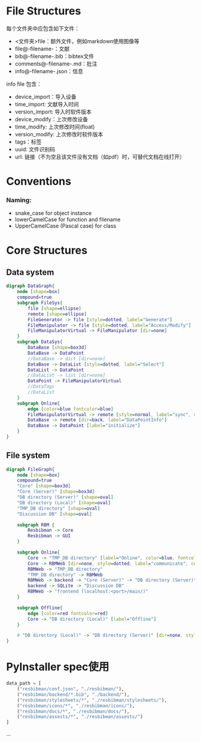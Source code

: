 # File Structures
每个文件夹中应包含如下文件：
* <文件夹\>file：额外文件，例如markdown使用图像等
* file@-filename-：文献
* bib@-filename-.bib：bibtex文件
* comments@-filename-.md：批注
* info@-filename-.json：信息

info file 包含：
* device_import：导入设备
* time_import: 文献导入时间
* version_import: 导入时软件版本
* device_modify：上次修改设备
* time_modify: 上次修改时间(float)
* version_modify: 上次修改时软件版本
* tags：标签
* uuid: 文件识别码
* url: 链接（不为空且该文件没有文档（如pdf）时，可替代文档在线打开）

# Conventions
### Naming:
* snake\_case for object instance
* lowerCamelCase for function and filename
* UpperCamelCase (Pascal case) for class

# Core Structures
## Data system
```dot
digraph DataGraph{
    node [shape=box]
    compound=true
    subgraph FileSys{
        file [shape=ellipse]
        remote [shape=ellipse]
        FileGenerator -> file [style=dotted, label="Generate"]
        FileManipulator -> file [style=dotted, label="Access/Modify"]
        FileManipulatorVirtual -> FileManipulator [dir=none]
    }
    subgraph DataSys{
        DataBase [shape=box3d]
        DataBase -> DataPoint 
        //DataBase -> dict [dir=none]
        DataBase -> DataList [style=dotted, label="Select"]
        DataList -> DataPoint
        //DataList -> list [dir=none]
        DataPoint -> FileManipulatorVirtual
        //DataTags
        //DataList
    }
    subgraph Online{
        edge [color=blue fontcolor=blue]
        FileManipulatorVirtual -> remote [style=normal, label="sync", dir=none]
        DataBase -> remote [dir=back, label="DataPointInfo"]
        DataBase -> DataPoint [label="initialize"]
    }
}
```

## File system
```dot
digraph FileGraph{
    node [shape=box]
    compound=true
    "Core" [shape=box3d]
    "Core (Server)" [shape=box3d]
    "DB directory (Server)" [shape=oval]
    "DB directory (Local)" [shape=oval]
    "TMP_DB directory" [shape=oval]
    "Discussion DB" [shape=oval]

    subgraph RBM {
        Resbibman -> Core
        Resbibman -> GUI
    }

    subgraph Online{
        Core -> "TMP_DB directory" [label="Online", color=blue, fontcolor=blue]
        Core -> RBMWeb [dir=none, style=dotted, label="communicate", color=blue, fontcolor=blue]
        RBMWeb -> "TMP_DB directory"
        "TMP_DB directory" -> RBMWeb
        RBMWeb -> backend -> "Core (Server)" -> "DB directory (Server)"
        backend -> SQLite -> "Discussion DB"
        RBMWeb -> "frontend (localhost:<port>/main/)"
    }

    subgraph Offline{
        edge [color=red fontcolor=red]
        Core -> "DB directory (Local)" [label="Offline"]
    }

    # "DB directory (Local)" -> "DB directory (Server)" [dir=none, style=dotted, label="getConfV('database')"]
}
```


# PyInstaller spec使用

```python
data_path = [
    ("resbibman/conf.json", "./resbibman/"),
    ("resbibman/backend/*.bib", "./backend/"),
    ("resbibman/stylesheets/*", "./resbibman/stylesheets/"),
    ("resbibman/icons/*", "./resbibman/icons/"),
    ("resbibman/docs/*", "./resbibman/docs/"),
    ("resbibman/assests/*", "./resbibman/assests/")
]

```
...
